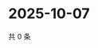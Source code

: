 # 2025-10-07

共 0 条

<!-- BEGIN ZHIHUQUESTIONS -->
<!-- 最后更新时间 Tue Oct 07 2025 15:12:13 GMT+0800 (China Standard Time) -->

<!-- END ZHIHUQUESTIONS -->
